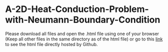 # A-2D-Heat-Conduction-Problem-with-Neumann-Boundary-Condition
Please download all files and open the .html file using one of your browser (Keep all other files in the same directory as of the html file) or go to this [link](https://rysul119.github.io/A-2D-Heat-Conduction-Problem-with-Neumann-Boundary-Condition/ADI_cond_neumann.html) to see the html file directly hosted by Github.
